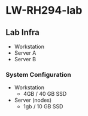 # LW-RH294-lab

## Lab Infra

- Workstation 
- Server A
- Server B 

### System Configuration

- Workstation
  - 4GB / 40 GB SSD
- Server (nodes)
  - 1gb / 10 GB SSD
